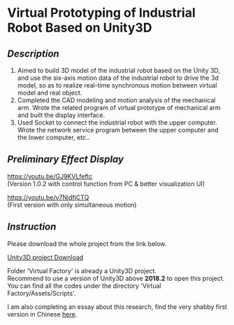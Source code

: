 # Virtual Prototyping of Industrial Robot Based on Unity3D
## *Description*
1. Aimed to build 3D model of the industrial robot based on the Unity 3D, and use the six-axis motion data of the industrial robot to drive the 3d model, so as to realize real-time synchronous motion between virtual model and real object.
2. Completed the CAD modeling and motion analysis of the mechanical arm. Wrote the related program of virtual prototype of mechanical arm and built the display interface.
3. Used Socket to connect the industrial robot with the upper computer. Wrote the network service program between the upper computer and the lower computer, etc..
## *Preliminary Effect Display*
https://youtu.be/GJ9KVLfeftc  
(Version 1.0.2 with control function from PC & better visualization  UI)  

https://youtu.be/v7NjdfjCTQ  
(First version with only simultaneous motion)
## *Instruction*

Please download the whole project from the link below.

[Unity3D project Download](https://drive.google.com/open?id=1b2rE-vnOvlX41jLxBW0wjWPsfUpQ5Lrn)

Folder 'Virtual Factory' is already a Unity3D project.   
Recommend to use a version of Unity3D above **2018.2** to open this project.   
You can find all the codes under the directory 'Virtual Factory/Assets/Scripts'.  

I am also completing an essay about this research, find the very shabby first version in Chinese [here](https://drive.google.com/open?id=1fVowi8dBVpidwzCsw2xcJZWmn_ISRV2L).
